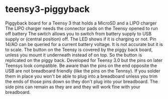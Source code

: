 # teensy3-piggyback
Piggyback board for a Teensy 3 that holds a MicroSD and a LIPO charger
The LIPO charger needs the connector pads on the Teensy opened to run off battery
The switch allows you to switch from battery supply to USB supply or (central position) off.
The LED shows if it is charging or not.
Pin 14/AO can be queried for a current battery voltage. It is not accurate but it is to scale.
The button on the Teensy is covered by the piggy back board, unless you mount it underneath instead of on top. So the button is replicated on the piggy back.
Developed for Teensy 3.0 but the pins on later Teensys look compatible.
Be aware than the pins on the end opposite the USB are not breadboard friendly (like the pins on the Tennsy). If you solder them in place you won't be able to plug into a breadboard unless you trim the ends of those pins down so they don't plug into your breadboard. The side pins can remain as they are and they will work fine with your breadboard.

